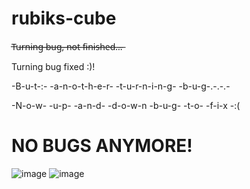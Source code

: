 # rubiks-cube
T̶u̶r̶n̶i̶n̶g̶ ̶b̶u̶g̶,̶ ̶n̶o̶t̶ ̶f̶i̶n̶i̶s̶h̶e̶d̶.̶.̶.̶

Turning bug fixed :)!

-B-u-t-:- -a-n-o-t-h-e-r- -t-u-r-n-i-n-g- -b-u-g-.-.-.-

-N-o-w- -u-p- -a-n-d- -d-o-w-n -b-u-g- -t-o- -f-i-x -:(

# NO BUGS ANYMORE!
![image](https://user-images.githubusercontent.com/70066593/232082848-cff60ff9-0e51-465b-8e5b-5230b67c1f50.png)
![image](https://user-images.githubusercontent.com/70066593/232083667-6261808b-bed7-45b8-88e6-f2079cf8a35e.png)
